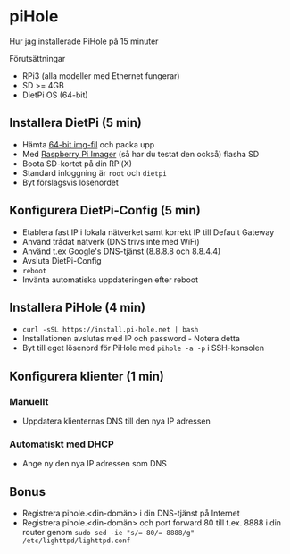 # piHole

Hur jag installerade PiHole på 15 minuter

Förutsättningar
* RPi3 (alla modeller med Ethernet fungerar)
* SD >= 4GB
* DietPi OS (64-bit)

## Installera DietPi (5 min)

* Hämta <a target="_blank" href="https://dietpi.com/">64-bit img-fil</a> och packa upp  
* Med <a target="_blank" href="https://www.raspberrypi.org/software/">Raspberry Pi Imager</a> (så har du testat den också) flasha SD
* Boota SD-kortet på din RPi(X)
* Standard inloggning är ```root``` och ```dietpi```
* Byt förslagsvis lösenordet

## Konfigurera DietPi-Config (5 min)

* Etablera fast IP i lokala nätverket samt korrekt IP till Default Gateway
* Använd trådat nätverk (DNS trivs inte med WiFi)
* Använd t.ex Google's DNS-tjänst (8.8.8.8 och 8.8.4.4) 
* Avsluta DietPi-Config
* ```reboot```
* Invänta automatiska uppdateringen efter reboot

## Installera PiHole (4 min)

* ```curl -sSL https://install.pi-hole.net | bash```
* Installationen avslutas med IP och password - Notera detta
* Byt till eget lösenord för PiHole med ```pihole -a -p``` i SSH-konsolen

## Konfigurera klienter (1 min)

### Manuellt

* Uppdatera klienternas DNS till den nya IP adressen

### Automatiskt med DHCP

* Ange ny den nya IP adressen som DNS

## Bonus

* Registrera pihole.<din-domän> i din DNS-tjänst på Internet
* Registrera pihole.<din-domän> och port forward 80 till t.ex. 8888 i din router genom ```sudo sed -ie "s/= 80/= 8888/g" /etc/lighttpd/lighttpd.conf```
